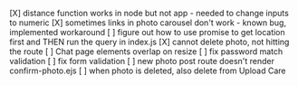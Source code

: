 [X] distance function works in node but not app - needed to change inputs to numeric
[X] sometimes links in photo carousel don't work - known bug, implemented workaround
[ ] figure out how to use promise to get location first and THEN run the query in index.js
[X] cannot delete photo, not hitting the route
[ ] Chat page elements overlap on resize
[ ] fix password match validation
[ ] fix form validation
[ ] new photo post route doesn't render confirm-photo.ejs
[ ] when photo is deleted, also delete from Upload Care
